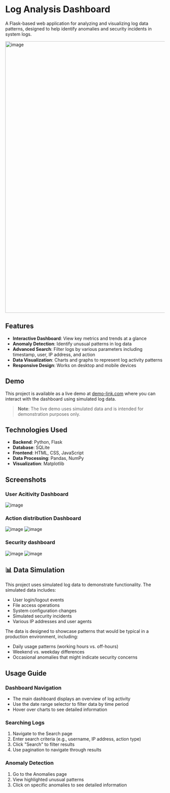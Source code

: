 # Log Analysis Dashboard

A Flask-based web application for analyzing and visualizing log data patterns, designed to help identify anomalies and security incidents in system logs.

<img width="857" alt="image" src="https://github.com/user-attachments/assets/0178f256-6397-4718-ab90-19ac3b57d714" />


##  Features

- **Interactive Dashboard**: View key metrics and trends at a glance
- **Anomaly Detection**: Identify unusual patterns in log data
- **Advanced Search**: Filter logs by various parameters including timestamp, user, IP address, and action
- **Data Visualization**: Charts and graphs to represent log activity patterns
- **Responsive Design**: Works on desktop and mobile devices

##  Demo

This project is available as a live demo at [demo-link.com](https://demo-link.com) where you can interact with the dashboard using simulated log data.

> **Note**: The live demo uses simulated data and is intended for demonstration purposes only.

## Technologies Used

- **Backend**: Python, Flask
- **Database**: SQLite
- **Frontend**: HTML, CSS, JavaScript
- **Data Processing**: Pandas, NumPy
- **Visualization**: Matplotlib

##  Screenshots

### User Acitivity Dashboard
![image](https://github.com/user-attachments/assets/ff318566-7a13-4aca-9d96-d6d7b3f9295f)


### Action distribution Dashboard
![image](https://github.com/user-attachments/assets/e14f4d19-5298-40ec-b067-c38d7980708c)
![image](https://github.com/user-attachments/assets/099b00d1-86e1-4a3c-b268-1b3e224a1a19)


### Security dashboard
![image](https://github.com/user-attachments/assets/ed997bba-b65b-47e9-be8d-b138dce45b72)
![image](https://github.com/user-attachments/assets/356d6575-3dae-4904-8794-31013d81c5ee)




## 📊 Data Simulation

This project uses simulated log data to demonstrate functionality. The simulated data includes:

- User login/logout events
- File access operations
- System configuration changes
- Simulated security incidents
- Various IP addresses and user agents

The data is designed to showcase patterns that would be typical in a production environment, including:
- Daily usage patterns (working hours vs. off-hours)
- Weekend vs. weekday differences
- Occasional anomalies that might indicate security concerns

## Usage Guide

### Dashboard Navigation
- The main dashboard displays an overview of log activity
- Use the date range selector to filter data by time period
- Hover over charts to see detailed information

### Searching Logs
1. Navigate to the Search page
2. Enter search criteria (e.g., username, IP address, action type)
3. Click "Search" to filter results
4. Use pagination to navigate through results

### Anomaly Detection
1. Go to the Anomalies page
2. View highlighted unusual patterns
3. Click on specific anomalies to see detailed information

